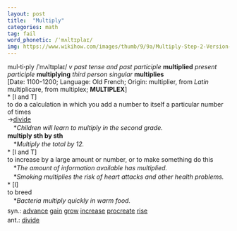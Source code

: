 ```yaml
---
layout: post
title:  "Multiply"
categories: math
tag: fail
word_phonetic: /ˈmʌltɪplaɪ/
img: https://www.wikihow.com/images/thumb/9/9a/Multiply-Step-2-Version-2.jpg/aid148689-v4-728px-Multiply-Step-2-Version-2.jpg
---
```

<DIV style="MARGIN: 0px 0px 5px">mul<B>·</B>ti<B>·</B>ply /ˈmʌltɪplaɪ/ <I>v past tense and past participle</I> <B>multiplied</B> <I>present participle</I> <B>multiplying</B> <I>third person singular</I> <B>multiplies</B> <BR>[Date: 1100-1200; Language: Old French; Origin: multiplier, from <I>Latin</I> multiplicare, from multiplex; <B>MULTIPLEX</B>]<BR>* [I and T] <BR>to do a calculation in which you add a number to itself a particular number of times<BR>→<A href="{{ site.baseurl }}/divide"><U>divide</U></A><BR>　*<I>Children will learn to multiply in the second grade.</I><BR><B>multiply sth by sth</B><BR>　*<I>Multiply the total by 12.</I><BR>* [I and T] <BR>to increase by a large amount or number, or to make something do this<BR>　*<I>The amount of information available has multiplied.</I><BR>　*<I>Smoking multiplies the risk of heart attacks and other health problems.</I><BR>* [I] <BR>to breed<BR>　*<I>Bacteria multiply quickly in warm food.</I></DIV>
<DIV style="MARGIN: 0px 0px 5px">
<DIV style="MARGIN: 4px 0px">syn.: <A href="{{ site.baseurl }}/advance"><U>advance</U></A> <A href="{{ site.baseurl }}/gain"><U>gain</U></A> <A href="{{ site.baseurl }}/grow"><U>grow</U></A> <A href="{{ site.baseurl }}/increase"><U>increase</U></A> <A href="{{ site.baseurl }}/procreate"><U>procreate</U></A> <A href="{{ site.baseurl }}/rise"><U>rise</U></A></DIV>
<DIV style="MARGIN: 4px 0px">ant.: <A href="{{ site.baseurl }}/divide"><U>divide</U></A></DIV></DIV>
